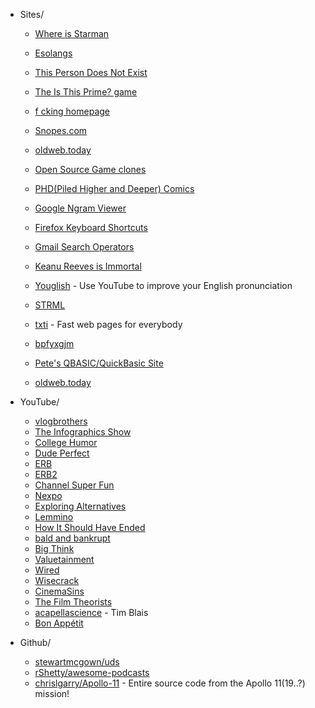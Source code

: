 * Sites/
    * [Where is Starman](https://www.whereisroadster.com/)
    * [Esolangs](https://esolangs.org/wiki/Main_Page)
    * [This Person Does Not Exist](https://www.thispersondoesnotexist.com/)
    * [The Is This Prime? game](http://isthisprime.com/game/)
    * [f cking homepage](https://fuckinghomepage.com/)
    * [Snopes.com](https://www.snopes.com/)
    * [oldweb.today](http://oldweb.today/)
    * [Open Source Game clones](https://osgameclones.com/)
    * [PHD(Piled Higher and Deeper) Comics](http://phdcomics.com/)
    * [Google Ngram Viewer](https://books.google.com/ngrams)
    * [Firefox Keyboard Shortcuts](https://support.mozilla.org/en-US/kb/keyboard-shortcuts-perform-firefox-tasks-quickly?redirectlocale=en-US&as=u&redirectslug=Keyboard+shortcuts&utm_source=inproduct)
    * [Gmail Search Operators](https://support.google.com/mail/answer/7190)
    * [Keanu Reeves is Immortal](https://www.keanuisimmortal.com/)
    * [Youglish](https://youglish.com/) - Use YouTube to improve your English pronunciation

    * [STRML](https://www.strml.net/)
    * [txti](http://txti.es/) - Fast web pages for everybody
    * [bpfyxgjm](https://sdnotes.com/bpfyxgjm)
    * [Pete's QBASIC/QuickBasic Site](http://www.petesqbsite.com/index.php)
    * [oldweb.today](http://oldweb.today/)

* YouTube/
    * [vlogbrothers](https://www.youtube.com/channel/UCGaVdbSav8xWuFWTadK6loA)
    * [The Infographics Show](https://www.youtube.com/channel/UCfdNM3NAhaBOXCafH7krzrA)
    * [College Humor](https://www.youtube.com/channel/UCPDXXXJj9nax0fr0Wfc048g)
    * [Dude Perfect](https://www.youtube.com/channel/UCRijo3ddMTht_IHyNSNXpNQ)
    * [ERB](https://www.youtube.com/channel/UCMu5gPmKp5av0QCAajKTMhw)
    * [ERB2](https://www.youtube.com/channel/UCaut53cnrdipyo47R-a3tEw)
    * [Channel Super Fun](https://www.youtube.com/channel/UCBZiUUYeLfS5rIj4TQvgSvA)
    * [Nexpo](https://www.youtube.com/channel/UCpFFItkfZz1qz5PpHpqzYBw)
    * [Exploring Alternatives](https://www.youtube.com/channel/UC8EQAfueDGNeqb1ALm0LjHA)
    * [Lemmino](https://www.youtube.com/channel/UCRcgy6GzDeccI7dkbbBna3Q)
    * [How It Should Have Ended](https://www.youtube.com/channel/UCHCph-_jLba_9atyCZJPLQQ)
    * [bald and bankrupt](https://www.youtube.com/channel/UCxDZs_ltFFvn0FDHT6kmoXA)
    * [Big Think](https://www.youtube.com/channel/UCvQECJukTDE2i6aCoMnS-Vg)
    * [Valuetainment](https://www.youtube.com/channel/UCIHdDJ0tjn_3j-FS7s_X1kQ)
    * [Wired](https://www.youtube.com/channel/UCftwRNsjfRo08xYE31tkiyw)
    * [Wisecrack](https://www.youtube.com/channel/UC6-ymYjG0SU0jUWnWh9ZzEQ)
    * [CinemaSins](https://www.youtube.com/channel/UCYUQQgogVeQY8cMQamhHJcg)
    * [The Film Theorists](https://www.youtube.com/channel/UC3sznuotAs2ohg_U__Jzj_Q)
    * [acapellascience](https://www.youtube.com/channel/UCTev4RNBiu6lqtx8z1e87fQ) - Tim Blais
    * [Bon Appétit](https://www.youtube.com/channel/UCbpMy0Fg74eXXkvxJrtEn3w)


* Github/
    * [stewartmcgown/uds](https://github.com/stewartmcgown/uds)
    * [rShetty/awesome-podcasts](https://github.com/rShetty/awesome-podcasts)
    * [chrislgarry/Apollo-11](https://github.com/chrislgarry/Apollo-11) - Entire source code from the Apollo 11(19..?) mission!